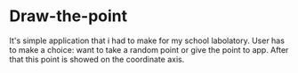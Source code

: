 # Draw-the-point

It's simple application that i had to make for my school labolatory. User has to make a choice: want to take a random point
or give the point to app. After that this point is showed on the coordinate axis.
